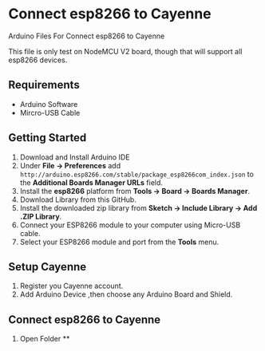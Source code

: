 # Connect esp8266 to Cayenne
Arduino Files For Connect esp8266 to Cayenne

This file is only test on NodeMCU V2 board, though that will support all esp8266 devices.
 
## Requirements
 * Arduino Software
 * Mircro-USB Cable
 
## Getting Started
 1. Download and Install Arduino IDE
 2. Under **File -> Preferences** add `http://arduino.esp8266.com/stable/package_esp8266com_index.json` to the **Additional Boards Manager URLs** field.
 3. Install the **esp8266** platform from **Tools -> Board -> Boards Manager**. 
 4. Download Library from this GitHub.
 5. Install the downloaded zip library from **Sketch -> Include Library -> Add .ZIP Library**.
 6. Connect your ESP8266 module to your computer using Micro-USB cable.
 7. Select your ESP8266 module and port from the **Tools** menu.
 
## Setup Cayenne
 1. Register you Cayenne account.
 2. Add Arduino Device ,then choose any Arduino Board and Shield.
 
## Connect esp8266 to Cayenne
 1. Open Folder **
